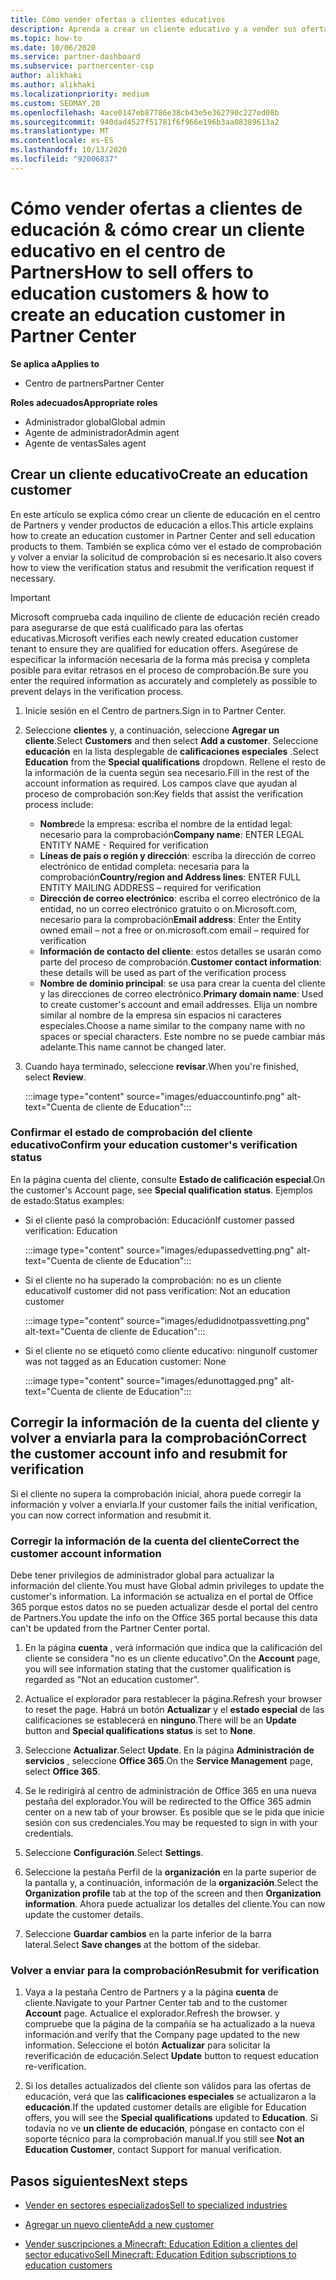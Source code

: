 ```yaml
---
title: Cómo vender ofertas a clientes educativos
description: Aprenda a crear un cliente educativo y a vender sus ofertas en el centro de Partners.
ms.topic: how-to
ms.date: 10/06/2020
ms.service: partner-dashboard
ms.subservice: partnercenter-csp
author: alikhaki
ms.author: alikhaki
ms.localizationpriority: medium
ms.custom: SEOMAY.20
ms.openlocfilehash: 4ace0147eb87786e38cb43e5e362790c227ed08b
ms.sourcegitcommit: 940dad4527f51781f6f966e196b3aa08389613a2
ms.translationtype: MT
ms.contentlocale: es-ES
ms.lasthandoff: 10/13/2020
ms.locfileid: "92006837"
---
```

# <a name="how-to-sell-offers-to-education-customers--how-to-create-an-education-customer-in-partner-center"></a><span data-ttu-id="de573-103">Cómo vender ofertas a clientes de educación & cómo crear un cliente educativo en el centro de Partners</span><span class="sxs-lookup"><span data-stu-id="de573-103">How to sell offers to education customers & how to create an education customer in Partner Center</span></span>

<span data-ttu-id="de573-104">**Se aplica a**</span><span class="sxs-lookup"><span data-stu-id="de573-104">**Applies to**</span></span>

- <span data-ttu-id="de573-105">Centro de partners</span><span class="sxs-lookup"><span data-stu-id="de573-105">Partner Center</span></span>

<span data-ttu-id="de573-106">**Roles adecuados**</span><span class="sxs-lookup"><span data-stu-id="de573-106">**Appropriate roles**</span></span>

- <span data-ttu-id="de573-107">Administrador global</span><span class="sxs-lookup"><span data-stu-id="de573-107">Global admin</span></span>
- <span data-ttu-id="de573-108">Agente de administrador</span><span class="sxs-lookup"><span data-stu-id="de573-108">Admin agent</span></span>
- <span data-ttu-id="de573-109">Agente de ventas</span><span class="sxs-lookup"><span data-stu-id="de573-109">Sales agent</span></span>

## <a name="create-an-education-customer"></a><span data-ttu-id="de573-110">Crear un cliente educativo</span><span class="sxs-lookup"><span data-stu-id="de573-110">Create an education customer</span></span>

<span data-ttu-id="de573-111">En este artículo se explica cómo crear un cliente de educación en el centro de Partners y vender productos de educación a ellos.</span><span class="sxs-lookup"><span data-stu-id="de573-111">This article explains how to create an education customer in Partner Center and sell education products to them.</span></span> <span data-ttu-id="de573-112">También se explica cómo ver el estado de comprobación y volver a enviar la solicitud de comprobación si es necesario.</span><span class="sxs-lookup"><span data-stu-id="de573-112">It also covers how to view the verification status and resubmit the verification request if necessary.</span></span>

> [!IMPORTANT]
> <span data-ttu-id="de573-113">Microsoft comprueba cada inquilino de cliente de educación recién creado para asegurarse de que está cualificado para las ofertas educativas.</span><span class="sxs-lookup"><span data-stu-id="de573-113">Microsoft verifies each newly created education customer tenant to ensure they are qualified for education offers.</span></span>  <span data-ttu-id="de573-114">Asegúrese de especificar la información necesaria de la forma más precisa y completa posible para evitar retrasos en el proceso de comprobación.</span><span class="sxs-lookup"><span data-stu-id="de573-114">Be sure you enter the required information as accurately and completely as possible to prevent delays in the verification process.</span></span>

1. <span data-ttu-id="de573-115">Inicie sesión en el Centro de partners.</span><span class="sxs-lookup"><span data-stu-id="de573-115">Sign in to Partner Center.</span></span>

2. <span data-ttu-id="de573-116">Seleccione **clientes** y, a continuación, seleccione **Agregar un cliente**.</span><span class="sxs-lookup"><span data-stu-id="de573-116">Select **Customers** and then select **Add a customer**.</span></span> <span data-ttu-id="de573-117">Seleccione **educación** en la lista desplegable de **calificaciones especiales** .</span><span class="sxs-lookup"><span data-stu-id="de573-117">Select **Education** from the **Special qualifications** dropdown.</span></span>  <span data-ttu-id="de573-118">Rellene el resto de la información de la cuenta según sea necesario.</span><span class="sxs-lookup"><span data-stu-id="de573-118">Fill in the rest of the account information as required.</span></span>  <span data-ttu-id="de573-119">Los campos clave que ayudan al proceso de comprobación son:</span><span class="sxs-lookup"><span data-stu-id="de573-119">Key fields that assist the verification process include:</span></span>

   - <span data-ttu-id="de573-120">**Nombre**de la empresa: escriba el nombre de la entidad legal: necesario para la comprobación</span><span class="sxs-lookup"><span data-stu-id="de573-120">**Company name**: ENTER LEGAL ENTITY NAME - Required for verification</span></span>
   - <span data-ttu-id="de573-121">**Líneas de país o región y dirección**: escriba la dirección de correo electrónico de entidad completa: necesaria para la comprobación</span><span class="sxs-lookup"><span data-stu-id="de573-121">**Country/region and Address lines**: ENTER FULL ENTITY MAILING ADDRESS – required for verification</span></span>
   - <span data-ttu-id="de573-122">**Dirección de correo electrónico**: escriba el correo electrónico de la entidad, no un correo electrónico gratuito o on.Microsoft.com, necesario para la comprobación</span><span class="sxs-lookup"><span data-stu-id="de573-122">**Email address**:  Enter the Entity owned email – not a free or on.microsoft.com email – required for verification</span></span>
   - <span data-ttu-id="de573-123">**Información de contacto del cliente**: estos detalles se usarán como parte del proceso de comprobación.</span><span class="sxs-lookup"><span data-stu-id="de573-123">**Customer contact information**: these details will be used as part of the verification process</span></span>
   - <span data-ttu-id="de573-124">**Nombre de dominio principal**: se usa para crear la cuenta del cliente y las direcciones de correo electrónico.</span><span class="sxs-lookup"><span data-stu-id="de573-124">**Primary domain name**:  Used to create customer's account and email addresses.</span></span>  <span data-ttu-id="de573-125">Elija un nombre similar al nombre de la empresa sin espacios ni caracteres especiales.</span><span class="sxs-lookup"><span data-stu-id="de573-125">Choose a name similar to the company name with no spaces or special characters.</span></span>  <span data-ttu-id="de573-126">Este nombre no se puede cambiar más adelante.</span><span class="sxs-lookup"><span data-stu-id="de573-126">This name cannot be changed later.</span></span>

3. <span data-ttu-id="de573-127">Cuando haya terminado, seleccione **revisar**.</span><span class="sxs-lookup"><span data-stu-id="de573-127">When you're finished, select **Review**.</span></span>

   :::image type="content" source="images/eduaccountinfo.png" alt-text="Cuenta de cliente de Education":::

### <a name="confirm-your-education-customers-verification-status"></a><span data-ttu-id="de573-129">Confirmar el estado de comprobación del cliente educativo</span><span class="sxs-lookup"><span data-stu-id="de573-129">Confirm your education customer's verification status</span></span>

<span data-ttu-id="de573-130">En la página cuenta del cliente, consulte **Estado de calificación especial**.</span><span class="sxs-lookup"><span data-stu-id="de573-130">On the customer's Account page, see **Special qualification status**.</span></span>
<span data-ttu-id="de573-131">Ejemplos de estado:</span><span class="sxs-lookup"><span data-stu-id="de573-131">Status examples:</span></span>

- <span data-ttu-id="de573-132">Si el cliente pasó la comprobación: Educación</span><span class="sxs-lookup"><span data-stu-id="de573-132">If customer passed verification:  Education</span></span>

   :::image type="content" source="images/edupassedvetting.png" alt-text="Cuenta de cliente de Education":::

- <span data-ttu-id="de573-134">Si el cliente no ha superado la comprobación: no es un cliente educativo</span><span class="sxs-lookup"><span data-stu-id="de573-134">If customer did not pass verification:  Not an education customer</span></span>

   :::image type="content" source="images/edudidnotpassvetting.png" alt-text="Cuenta de cliente de Education":::

- <span data-ttu-id="de573-136">Si el cliente no se etiquetó como cliente educativo: ninguno</span><span class="sxs-lookup"><span data-stu-id="de573-136">If customer was not tagged as an Education customer:  None</span></span>

   :::image type="content" source="images/edunottagged.png" alt-text="Cuenta de cliente de Education":::

## <a name="correct-the-customer-account-info-and-resubmit-for-verification"></a><span data-ttu-id="de573-138">Corregir la información de la cuenta del cliente y volver a enviarla para la comprobación</span><span class="sxs-lookup"><span data-stu-id="de573-138">Correct the customer account info and resubmit for verification</span></span>

<span data-ttu-id="de573-139">Si el cliente no supera la comprobación inicial, ahora puede corregir la información y volver a enviarla.</span><span class="sxs-lookup"><span data-stu-id="de573-139">If your customer fails the initial verification, you can now correct information and resubmit it.</span></span>

### <a name="correct-the-customer-account-information"></a><span data-ttu-id="de573-140">Corregir la información de la cuenta del cliente</span><span class="sxs-lookup"><span data-stu-id="de573-140">Correct the customer account information</span></span>

<span data-ttu-id="de573-141">Debe tener privilegios de administrador global para actualizar la información del cliente.</span><span class="sxs-lookup"><span data-stu-id="de573-141">You must have Global admin privileges to update the customer's information.</span></span> <span data-ttu-id="de573-142">La información se actualiza en el portal de Office 365 porque estos datos no se pueden actualizar desde el portal del centro de Partners.</span><span class="sxs-lookup"><span data-stu-id="de573-142">You update the info on the Office 365 portal because this data can't be updated from the Partner Center portal.</span></span>

1. <span data-ttu-id="de573-143">En la página **cuenta** , verá información que indica que la calificación del cliente se considera "no es un cliente educativo".</span><span class="sxs-lookup"><span data-stu-id="de573-143">On the **Account** page, you will see information stating that the customer qualification is regarded as "Not an education customer".</span></span>

2. <span data-ttu-id="de573-144">Actualice el explorador para restablecer la página.</span><span class="sxs-lookup"><span data-stu-id="de573-144">Refresh your browser to reset the page.</span></span> <span data-ttu-id="de573-145">Habrá un botón **Actualizar** y el **estado especial** de las calificaciones se establecerá en **ninguno**.</span><span class="sxs-lookup"><span data-stu-id="de573-145">There will be an **Update** button and **Special qualifications status** is set to **None**.</span></span>

3. <span data-ttu-id="de573-146">Seleccione **Actualizar**.</span><span class="sxs-lookup"><span data-stu-id="de573-146">Select **Update**.</span></span> <span data-ttu-id="de573-147">En la página **Administración de servicios** , seleccione **Office 365**.</span><span class="sxs-lookup"><span data-stu-id="de573-147">On the **Service Management** page, select **Office 365**.</span></span>

4. <span data-ttu-id="de573-148">Se le redirigirá al centro de administración de Office 365 en una nueva pestaña del explorador.</span><span class="sxs-lookup"><span data-stu-id="de573-148">You will be redirected to the Office 365 admin center on a new tab of your browser.</span></span> <span data-ttu-id="de573-149">Es posible que se le pida que inicie sesión con sus credenciales.</span><span class="sxs-lookup"><span data-stu-id="de573-149">You may be requested to sign in with your credentials.</span></span>

5. <span data-ttu-id="de573-150">Seleccione **Configuración**.</span><span class="sxs-lookup"><span data-stu-id="de573-150">Select **Settings**.</span></span>

6. <span data-ttu-id="de573-151">Seleccione la pestaña Perfil de la **organización** en la parte superior de la pantalla y, a continuación, información de la **organización**.</span><span class="sxs-lookup"><span data-stu-id="de573-151">Select the **Organization profile** tab at the top of the screen and then **Organization information**.</span></span> <span data-ttu-id="de573-152">Ahora puede actualizar los detalles del cliente.</span><span class="sxs-lookup"><span data-stu-id="de573-152">You can now update the customer details.</span></span>

7. <span data-ttu-id="de573-153">Seleccione **Guardar cambios** en la parte inferior de la barra lateral.</span><span class="sxs-lookup"><span data-stu-id="de573-153">Select **Save changes** at the bottom of the sidebar.</span></span>  

### <a name="resubmit-for-verification"></a><span data-ttu-id="de573-154">Volver a enviar para la comprobación</span><span class="sxs-lookup"><span data-stu-id="de573-154">Resubmit for verification</span></span>

1. <span data-ttu-id="de573-155">Vaya a la pestaña Centro de Partners y a la página **cuenta** de cliente.</span><span class="sxs-lookup"><span data-stu-id="de573-155">Navigate to your Partner Center tab and to the customer **Account** page.</span></span> <span data-ttu-id="de573-156">Actualice el explorador.</span><span class="sxs-lookup"><span data-stu-id="de573-156">Refresh the browser.</span></span> <span data-ttu-id="de573-157">y compruebe que la página de la compañía se ha actualizado a la nueva información.</span><span class="sxs-lookup"><span data-stu-id="de573-157">and verify that the Company page updated to the new information.</span></span> <span data-ttu-id="de573-158">Seleccione el botón **Actualizar** para solicitar la reverificación de educación.</span><span class="sxs-lookup"><span data-stu-id="de573-158">Select **Update** button to request education re-verification.</span></span>

2. <span data-ttu-id="de573-159">Si los detalles actualizados del cliente son válidos para las ofertas de educación, verá que las **calificaciones especiales** se actualizaron a la **educación**.</span><span class="sxs-lookup"><span data-stu-id="de573-159">If the updated customer details are eligible for Education offers, you will see the **Special qualifications** updated to **Education**.</span></span> <span data-ttu-id="de573-160">Si todavía no ve **un cliente de educación**, póngase en contacto con el soporte técnico para la comprobación manual.</span><span class="sxs-lookup"><span data-stu-id="de573-160">If you still see **Not an Education Customer**, contact Support for manual verification.</span></span>

## <a name="next-steps"></a><span data-ttu-id="de573-161">Pasos siguientes</span><span class="sxs-lookup"><span data-stu-id="de573-161">Next steps</span></span>

- [<span data-ttu-id="de573-162">Vender en sectores especializados</span><span class="sxs-lookup"><span data-stu-id="de573-162">Sell to specialized industries</span></span>](get-special-pricing-for-offers.md)

- [<span data-ttu-id="de573-163">Agregar un nuevo cliente</span><span class="sxs-lookup"><span data-stu-id="de573-163">Add a new customer</span></span>](add-a-new-customer.md)

- [<span data-ttu-id="de573-164">Vender suscripciones a Minecraft: Education Edition a clientes del sector educativo</span><span class="sxs-lookup"><span data-stu-id="de573-164">Sell Minecraft: Education Edition subscriptions to education customers</span></span>](minecraft-subscriptions.md)
